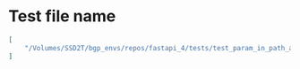 # Test file name

```json
[
    "/Volumes/SSD2T/bgp_envs/repos/fastapi_4/tests/test_param_in_path_and_dependency.py"
]
```
